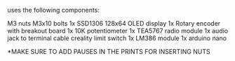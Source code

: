 uses the following components:

  M3 nuts
  M3x10 bolts
  1x SSD1306 128x64 OLED display
  1x Rotary encoder with breakout board
  1x 10K potentiometer
  1x TEA5767 radio module
  1x audio jack to terminal cable
  creality limit switch
  1x LM386 module
  1x arduino nano

*MAKE SURE TO ADD PAUSES IN THE PRINTS FOR INSERTING NUTS
